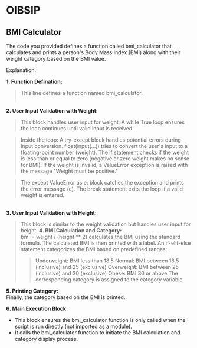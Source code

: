 # OIBSIP

<h2>BMI Calculator</h2>
<p>The code you provided defines a function called bmi_calculator that calculates and prints a person's Body Mass Index (BMI) along with their weight category based on the BMI value.</p>
<p>Explanation:
<br>
  
**1. Function Defination:** <br>
>This line defines a function named bmi_calculator. <br><br>

**2. User Input Validation with Weight:** <br>
>This block handles user input for weight: A while True loop ensures the loop continues until valid input is received.

>Inside the loop: A try-except block handles potential errors during input conversion. float(input(...)) tries to convert the user's input to a floating-point number (weight). The if statement checks if the weight is less than or equal to zero (negative or zero weight makes no sense for BMI). If the weight is invalid, a ValueError exception is raised with the message "Weight must be positive."

>The except ValueError as e: block catches the exception and prints the error message (e).
>The break statement exits the loop if a valid weight is entered.

<br>**3. User Input Validation with Height:**
>This block is similar to the weight validation but handles user input for height.
**4. BMI Calculation and Category:** <br>
bmi = weight / (height ** 2) calculates the BMI using the standard formula.
The calculated BMI is then printed with a label.
>An if-elif-else statement categorizes the BMI based on predefined ranges:
>>Underweight: BMI less than 18.5
>>Normal: BMI between 18.5 (inclusive) and 25 (exclusive)
>>Overweight: BMI between 25 (inclusive) and 30 (exclusive)
>>Obese: BMI 30 or above
The corresponding category is assigned to the category variable.

**5. Printing Category:**<br>
Finally, the category based on the BMI is printed.

**6. Main Execution Block:** <br>
- This block ensures the bmi_calculator function is only called when the script is run directly (not imported as a module).
- It calls the bmi_calculator function to initiate the BMI calculation and category display process.</p>
